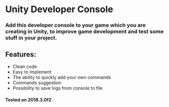 # Unity Developer Console

### Add this developer console to your game which you are creating in Unity, to improve game development and test some stuff in your project.

## Features:
- Clean code
- Easy to implement
- The ability to quickly add your own commands
- Commands suggestion
- Possibility to save logs from console to file

#### Tested on 2018.3.0f2


